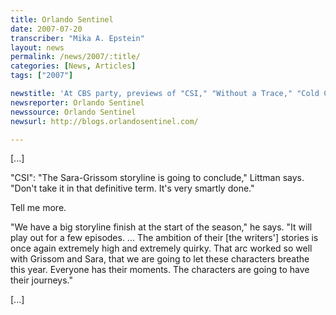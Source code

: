 ```yaml
---
title: Orlando Sentinel
date: 2007-07-20
transcriber: "Mika A. Epstein"
layout: news
permalink: /news/2007/:title/
categories: [News, Articles]
tags: ["2007"]

newstitle: 'At CBS party, previews of "CSI," "Without a Trace," "Cold Case," "The Amazing Race" and more'
newsreporter: Orlando Sentinel
newssource: Orlando Sentinel
newsurl: http://blogs.orlandosentinel.com/

---
```


[...]

"CSI": "The Sara-Grissom storyline is going to conclude," Littman says. "Don't take it in that definitive term. It's very smartly done."

Tell me more.

"We have a big storyline finish at the start of the season," he says. "It will play out for a few episodes. ... The ambition of their [the writers'] stories is once again extremely high and extremely quirky. That arc worked so well with Grissom and Sara, that we are going to let these characters breathe this year. Everyone has their moments. The characters are going to have their journeys."

[...]
